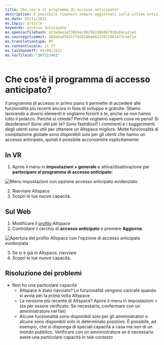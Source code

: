 ```yaml
---
title: Che cos'è il programma di accesso anticipato?
description: È possibile rimanere sempre aggiornati sulle ultime notizie e istruzioni per partecipare al programma AltspaceVR Early Access.
ms.date: 03/11/2021
ms.topic: article
keywords: accesso anticipato
ms.openlocfilehash: a23edea1ef30b9ac96256150b967910a8aca11eb
ms.sourcegitcommit: d84a6adf631ff02b106e682238f2861477caef1e
ms.translationtype: MT
ms.contentlocale: it-IT
ms.lasthandoff: 04/08/2021
ms.locfileid: "107213461"
---
```

# <a name="what-is-the-early-access-program"></a>Che cos'è il programma di accesso anticipato?

Il programma di accesso in primo piano ti permette di accedere alle funzionalità più recenti ancora in fase di sviluppo e gratuite. Stiamo lavorando a diversi elementi e vogliamo fornirli a te, anche se non hanno tutto il polacco. Perché si chiede? Perché vogliamo sapere cosa ne pensi! Si desiderano? Sono utili per te? Sono fastidiosi? I commenti e i suggerimenti degli utenti sono utili per ottenere un Altspace migliore. Molte funzionalità di compilazione globale sono disponibili solo per gli utenti che hanno un accesso anticipato, quindi è possibile acconsentire esplicitamente:

## <a name="in-vr"></a>In VR

1. Aprire il menu in **impostazioni > generale** e attiva/disattivazione per **partecipare al programma di accesso anticipato**:

![Menu impostazioni con opzione accesso anticipato evidenziato](images/early-access-img-01.png)

2. Riavviare Altspace
3. Scopri le tue nuove capacità.

## <a name="on-the-web"></a>Sul Web

1. Modificare il [profilo](https://account.altvr.com/users/sign_in) Altspace
2. Controllare il cerchio di **accesso anticipato** e premere **Aggiorna**:

![Apertura del profilo Altspace con l'opzione di accesso anticipata evidenziata](images/early-access-img-02.png)

3. Se si è già in Altspace, riavviare
4. Scopri le tue nuove capacità.

## <a name="troubleshooting"></a>Risoluzione dei problemi

* Non ho una particolare capacità
    * Altspace è stato riavviato? Le funzionalità vengono caricate quando si avvia per la prima volta Altspace
    * La versione più recente di Altspace? Aprire il menu in impostazioni > sta per essere verificato. Se necessario, confermare con un amministratore nel falò
    * Alcune funzionalità sono disponibili solo per gli amministratori e alcune sono disponibili solo in determinate posizioni. È possibile, ad esempio, che si disponga di speciali capacità a casa ma non di un mondo pubblico. Verificare con un amministratore se è necessario avere una particolare capacità in tale contesto